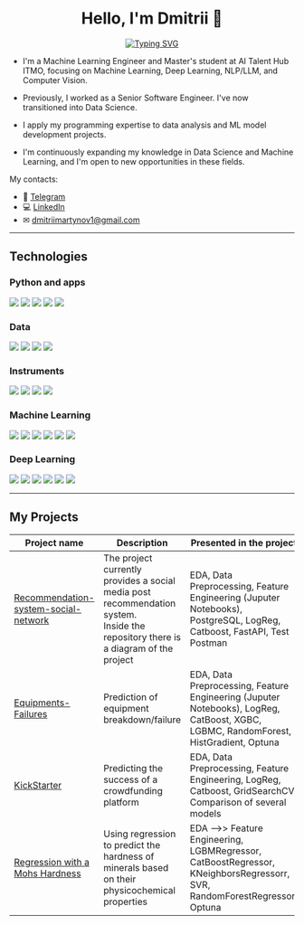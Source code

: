<div align="center">

# Hello, I'm Dmitrii 👋

</div>

<div align="center">

[![Typing SVG](https://readme-typing-svg.herokuapp.com?font=Montserrat&size=30&pause=1000&color=F7F7F7&center=true&width=435&lines=%F0%9F%94%A5+Data+Scientist+%F0%9F%94%A5)](https://git.io/typing-svg)

</div>

- I'm a Machine Learning Engineer and Master's student at AI Talent Hub ITMO, focusing on Machine Learning, Deep Learning, NLP/LLM, and Computer Vision.

- Previously, I worked as a Senior Software Engineer. I've now transitioned into Data Science.

- I apply my programming expertise to data analysis and ML model development projects.

- I'm continuously expanding my knowledge in Data Science and Machine Learning, and I'm open to new opportunities in these fields.

My contacts:

- 📲 [Telegram](https://t.me/martynov_dm)
- 💻 [LinkedIn](https://www.linkedin.com/in/dmitrii-martynov/)
- ✉ [dmitriimartynov1@gmail.com](mailto:dmitriimartynov1@gmail.com)

---

## Technologies

### Python and apps

<img src="https://img.shields.io/badge/Python-3776AB?style=for-the-badge&logo=python&logoColor=FFA500"/> <img src="https://img.shields.io/badge/FastAPI-009688?style=for-the-badge&logo=fastapi&logoColor=white"/> <img src="https://img.shields.io/badge/streamlit-B0C4DE?style=for-the-badge&logo=streamlit&logoColor=FF4B4B"/> <img src="https://img.shields.io/badge/Telegram API-26A5E4?style=for-the-badge&logo=telegram&logoColor=white"/> <img src="https://img.shields.io/badge/requests-3776AB?style=for-the-badge"/>

### Data

<img src="https://img.shields.io/badge/pandas-150458?style=for-the-badge&logo=pandas&logoColor=FFA500"/> <img src="https://img.shields.io/badge/numpy-013243?style=for-the-badge&logo=numpy&logoColor=black"/> <img src="https://img.shields.io/badge/sql alchemy-D71F00?style=for-the-badge&logo=sqlalchemy&logoColor=black"/> <img src="https://img.shields.io/badge/postgresql-B0C4DE?style=for-the-badge&logo=postgresql&logoColor=4169E1"/>

### Instruments

<img src="https://img.shields.io/badge/git-B0C4DE?style=for-the-badge&logo=git&logoColor=F05032"/> <img src="https://img.shields.io/badge/jupyter-B0C4DE?style=for-the-badge&logo=jupyter&logoColor=F37626"/> <img src="https://img.shields.io/badge/docker-2496ED?style=for-the-badge&logo=docker&logoColor=white"/> <img src="https://img.shields.io/badge/airflow-FF4500?style=for-the-badge&logo=apacheairflow&logoColor=black"/>

### Machine Learning

<img src="https://img.shields.io/badge/sklearn-3776AB?style=for-the-badge&logo=scikitlearn&logoColor=F7931E"/> <img src="https://img.shields.io/badge/catboost-FFA500?style=for-the-badge"/> <img src="https://img.shields.io/badge/xgboost-26A5E4?style=for-the-badge"/> <img src="https://img.shields.io/badge/lightgbm-228B22?style=for-the-badge"/> <img src="https://img.shields.io/badge/mlflow-0194E2?style=for-the-badge&logo=mlflow&logoColor=black"/> <img src="https://img.shields.io/badge/clear | ml-26A5E4?style=for-the-badge"/>

### Deep Learning

<img src="https://img.shields.io/badge/pytorch-EE4C2C?style=for-the-badge&logo=pytorch&logoColor=black"/> <img src="https://img.shields.io/badge/opencv-32CD32?style=for-the-badge&logo=opencv&logoColor=black"/> <img src="https://img.shields.io/badge/openai-412991?style=for-the-badge&logo=openai&logoColor=black"/> <img src="https://img.shields.io/badge/hugging face-FFA500?style=for-the-badge"/> <img src="https://img.shields.io/badge/yolo-FF00FF?style=for-the-badge"/> <img src="https://img.shields.io/badge/roboflow-800080?style=for-the-badge"/>

---

## My Projects

| Project name                                                                                                       | Description                                                                                                                            | Presented in the project                                                                                                            |
| ------------------------------------------------------------------------------------------------------------------ | -------------------------------------------------------------------------------------------------------------------------------------- | ----------------------------------------------------------------------------------------------------------------------------------- |
| [Recommendation-system-social-network](https://github.com/ValentinPatrakeev/Recommendation-system-social-network/) | The project currently provides a social media post recommendation system. <br> Inside the repository there is a diagram of the project | EDA, Data Preprocessing, Feature Engineering (Juputer Notebooks), PostgreSQL, LogReg, Catboost, FastAPI, Test Postman               |
| [Equipments-Failures](https://github.com/ValentinPatrakeev/Equipments-Failures)                                    | Prediction of equipment breakdown/failure                                                                                              | EDA, Data Preprocessing, Feature Engineering (Juputer Notebooks), LogReg, CatBoost, XGBC, LGBMC, RandomForest, HistGradient, Optuna |
| [KickStarter](https://github.com/ValentinPatrakeev/ML-projects/tree/main/KickStarter)                              | Predicting the success of a crowdfunding platform                                                                                      | EDA, Data Preprocessing, Feature Engineering, LogReg, Catboost, GridSearchCV <br/>Comparison of several models <br>                 |
| [Regression with a Mohs Hardness](https://github.com/ValentinPatrakeev/Regression-with-a-Mohs-Hardness/)           | Using regression to predict the hardness of minerals based on their physicochemical properties                                         | EDA -->> Feature Engineering, LGBMRegressor, CatBoostRegressor, KNeighborsRegressorr, SVR, RandomForestRegressor, Optuna <br>       |
